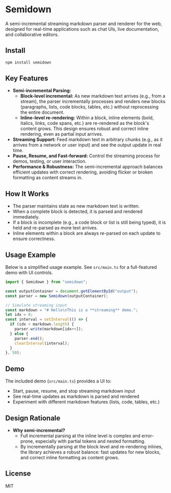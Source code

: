 # Semidown

A semi-incremental streaming markdown parser and renderer for the web, designed for real-time applications such as chat UIs, live documentation, and collaborative editors.

## Install

```bash
npm install semidown
```

## Key Features

- **Semi-incremental Parsing:**
  - **Block-level incremental:** As new markdown text arrives (e.g., from a stream), the parser incrementally processes and renders new blocks (paragraphs, lists, code blocks, tables, etc.) without reprocessing the entire document.
  - **Inline-level re-rendering:** Within a block, inline elements (bold, italics, links, code spans, etc.) are re-rendered as the block's content grows. This design ensures robust and correct inline rendering, even as partial input arrives.
- **Streaming Support:** Feed markdown text in arbitrary chunks (e.g., as it arrives from a network or user input) and see the output update in real time.
- **Pause, Resume, and Fast-forward:** Control the streaming process for demos, testing, or user interaction.
- **Performance & Robustness:** The semi-incremental approach balances efficient updates with correct rendering, avoiding flicker or broken formatting as content streams in.

## How It Works

- The parser maintains state as new markdown text is written.
- When a complete block is detected, it is parsed and rendered immediately.
- If a block is incomplete (e.g., a code block or list is still being typed), it is held and re-parsed as more text arrives.
- Inline elements within a block are always re-parsed on each update to ensure correctness.

## Usage Example

Below is a simplified usage example. See `src/main.ts` for a full-featured demo with UI controls.

```typescript
import { Semidown } from "semidown";

const outputContainer = document.getElementById("output");
const parser = new Semidown(outputContainer);

// Simulate streaming input
const markdown = "# Hello\nThis is a **streaming** demo.";
let idx = 0;
const interval = setInterval(() => {
  if (idx < markdown.length) {
    parser.write(markdown[idx++]);
  } else {
    parser.end();
    clearInterval(interval);
  }
}, 50);
```

## Demo

The included demo (`src/main.ts`) provides a UI to:

- Start, pause, resume, and stop streaming markdown input
- See real-time updates as markdown is parsed and rendered
- Experiment with different markdown features (lists, code, tables, etc.)

## Design Rationale

- **Why semi-incremental?**
  - Full incremental parsing at the inline level is complex and error-prone, especially with partial tokens and nested formatting.
  - By incrementally parsing at the block level and re-rendering inlines, the library achieves a robust balance: fast updates for new blocks, and correct inline formatting as content grows.

## License

MIT
